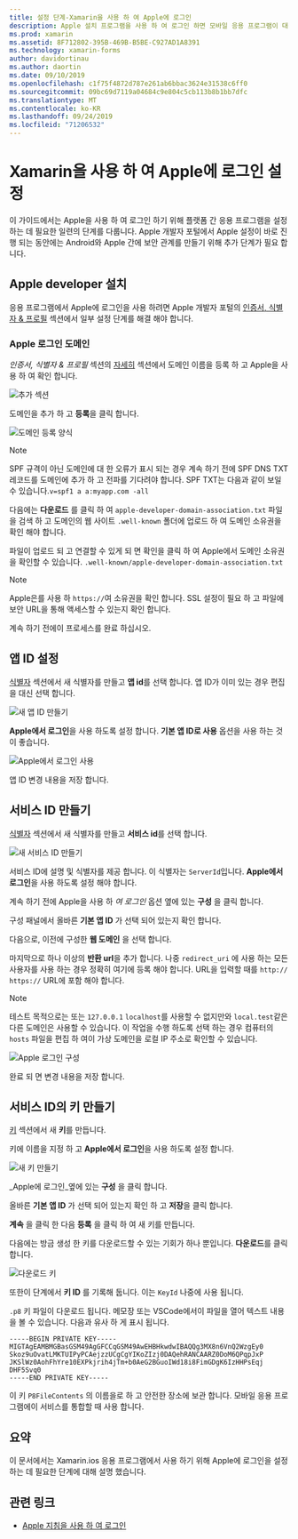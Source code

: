 ```yaml
---
title: 설정 단계-Xamarin을 사용 하 여 Apple에 로그인
description: Apple 설치 프로그램을 사용 하 여 로그인 하면 모바일 응용 프로그램이 대상으로 하는 다양 한 플랫폼에 따라 달라 집니다.
ms.prod: xamarin
ms.assetid: 8F712802-395B-469B-B5BE-C927AD1A8391
ms.technology: xamarin-forms
author: davidortinau
ms.author: daortin
ms.date: 09/10/2019
ms.openlocfilehash: c1f75f4872d787e261ab6bbac3624e31538c6ff0
ms.sourcegitcommit: 09bc69d7119a04684c9e804c5cb113b8b1bb7dfc
ms.translationtype: MT
ms.contentlocale: ko-KR
ms.lasthandoff: 09/24/2019
ms.locfileid: "71206532"
---
```

# <a name="setup-sign-in-with-apple-for-xamarinforms"></a>Xamarin을 사용 하 여 Apple에 로그인 설정

이 가이드에서는 Apple을 사용 하 여 로그인 하기 위해 플랫폼 간 응용 프로그램을 설정 하는 데 필요한 일련의 단계를 다룹니다. Apple 개발자 포털에서 Apple 설정이 바로 진행 되는 동안에는 Android와 Apple 간에 보안 관계를 만들기 위해 추가 단계가 필요 합니다. 

## <a name="apple-developer-setup"></a>Apple developer 설치

응용 프로그램에서 Apple에 로그인을 사용 하려면 Apple 개발자 포털의 [인증서, 식별자 & 프로필](https://developer.apple.com/account/resources/) 섹션에서 일부 설정 단계를 해결 해야 합니다.

### <a name="apple-sign-in-domain"></a>Apple 로그인 도메인

*인증서, 식별자 & 프로필* 섹션의 [자세히](https://developer.apple.com/account/resources/services/list) 섹션에서 도메인 이름을 등록 하 고 Apple을 사용 하 여 확인 합니다.

![추가 섹션](sign-in-images/readme-signin-domain-configure.png)

도메인을 추가 하 고 **등록**을 클릭 합니다.

![도메인 등록 양식](sign-in-images/readme-signin-domain-more.png)

> [!NOTE]
> SPF 규격이 아닌 도메인에 대 한 오류가 표시 되는 경우 계속 하기 전에 SPF DNS TXT 레코드를 도메인에 추가 하 고 전파를 기다려야 합니다. SPF TXT는 다음과 같이 보일 수 있습니다.`v=spf1 a a:myapp.com -all`

다음에는 **다운로드** 를 클릭 하 여 `apple-developer-domain-association.txt` 파일을 검색 하 고 도메인의 웹 사이트 `.well-known` 폴더에 업로드 하 여 도메인 소유권을 확인 해야 합니다.

파일이 업로드 되 고 연결할 수 있게 되 면 확인을 클릭 하 여 Apple에서 도메인 소유권을 확인할 수 있습니다. `.well-known/apple-developer-domain-association.txt`

> [!NOTE]
> Apple은를 사용 하 `https://`여 소유권을 확인 합니다. SSL 설정이 필요 하 고 파일에 보안 URL을 통해 액세스할 수 있는지 확인 합니다.

계속 하기 전에이 프로세스를 완료 하십시오.

## <a name="setup-your-app-id"></a>앱 ID 설정

[식별자](https://developer.apple.com/account/resources/identifiers/list) 섹션에서 새 식별자를 만들고 **앱 id**를 선택 합니다. 앱 ID가 이미 있는 경우 편집을 대신 선택 합니다.

![새 앱 ID 만들기](sign-in-images/readme-appid-create.png)

**Apple에서 로그인**을 사용 하도록 설정 합니다. **기본 앱 ID로 사용** 옵션을 사용 하는 것이 좋습니다.

![Apple에서 로그인 사용](sign-in-images/readme-appid-signin.png)

앱 ID 변경 내용을 저장 합니다.

## <a name="create-a-service-id"></a>서비스 ID 만들기

[식별자](https://developer.apple.com/account/resources/identifiers/list/serviceId) 섹션에서 새 식별자를 만들고 **서비스 id**를 선택 합니다.

![새 서비스 ID 만들기](sign-in-images/readme-serviceid-create.png)

서비스 ID에 설명 및 식별자를 제공 합니다.  이 식별자는 `ServerId`입니다.  **Apple에서 로그인**을 사용 하도록 설정 해야 합니다.

계속 하기 전에 Apple을 사용 하 _여 로그인_ 옵션 옆에 있는 **구성** 을 클릭 합니다.

구성 패널에서 올바른 **기본 앱 ID** 가 선택 되어 있는지 확인 합니다.

다음으로, 이전에 구성한 **웹 도메인** 을 선택 합니다.

마지막으로 하나 이상의 **반환 url**을 추가 합니다.  나중 `redirect_uri` 에 사용 하는 모든 사용자를 사용 하는 경우 정확히 여기에 등록 해야 합니다.  URL을 입력할 때를 `http://` `https://` URL에 포함 해야 합니다.

> [!NOTE]
> 테스트 목적으로는 또는 `127.0.0.1` `localhost`를 사용할 수 없지만와 `local.test`같은 다른 도메인은 사용할 수 있습니다.  이 작업을 수행 하도록 선택 하는 경우 컴퓨터의 `hosts` 파일을 편집 하 여이 가상 도메인을 로컬 IP 주소로 확인할 수 있습니다.

![Apple 로그인 구성](sign-in-images/readme-serviceid-configure.png)

완료 되 면 변경 내용을 저장 합니다.

## <a name="create-a-key-for-your-services-id"></a>서비스 ID의 키 만들기

[키](https://developer.apple.com/account/resources/authkeys/list) 섹션에서 새 **키**를 만듭니다.

키에 이름을 지정 하 고 **Apple에서 로그인**을 사용 하도록 설정 합니다.

![새 키 만들기](sign-in-images/readme-key-create.png)

_Apple에 로그인_옆에 있는 **구성** 을 클릭 합니다.

올바른 **기본 앱 ID** 가 선택 되어 있는지 확인 하 고 **저장**을 클릭 합니다.

**계속** 을 클릭 한 다음 **등록** 을 클릭 하 여 새 키를 만듭니다.

다음에는 방금 생성 한 키를 다운로드할 수 있는 기회가 하나 뿐입니다.  **다운로드**를 클릭합니다.

![다운로드 키](sign-in-images/readme-key-download.png)

또한이 단계에서 **키 ID** 를 기록해 둡니다. 이는 `KeyId` 나중에 사용 됩니다.

`.p8` 키 파일이 다운로드 됩니다.  메모장 또는 VSCode에서이 파일을 열어 텍스트 내용을 볼 수 있습니다.  다음과 유사 하 게 표시 됩니다.

```
-----BEGIN PRIVATE KEY-----
MIGTAgEAMBMGBasGSM49AgGFCCqGSM49AwEHBHkwdwIBAQQg3MX8n6VnQ2WzgEy0
Skoz9uOvatLMKTUIPyPCAejzzUCgCgYIKoZIzj0DAQehRANCAARZ0DoM6QPqpJxP
JKSlWz0AohFhYre10EXPkjrih4jTm+b0AeG2BGuoIWd18i8FimGDgK6IzHHPsEqj
DHF5Svq0
-----END PRIVATE KEY-----
```

이 키 `P8FileContents` 의 이름을로 하 고 안전한 장소에 보관 합니다. 모바일 응용 프로그램에이 서비스를 통합할 때 사용 합니다.

## <a name="summary"></a>요약

이 문서에서는 Xamarin.ios 응용 프로그램에서 사용 하기 위해 Apple에 로그인을 설정 하는 데 필요한 단계에 대해 설명 했습니다.

## <a name="related-links"></a>관련 링크

- [Apple 지침을 사용 하 여 로그인](https://developer.apple.com/design/human-interface-guidelines/sign-in-with-apple/overview/)
  